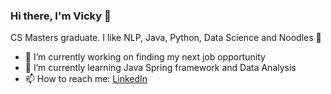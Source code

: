 ### Hi there, I'm Vicky 👋

CS Masters graduate.
I like NLP, Java, Python, Data Science and Noodles 🍜

- 🔭 I’m currently working on finding my next job opportunity
- 🌱 I’m currently learning Java Spring framework and Data Analysis
- 📫 How to reach me: [LinkedIn](https://www.linkedin.com/in/chang-dong-a5403119b/)
